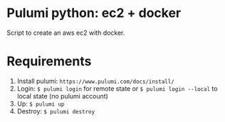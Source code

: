 # Pulumi python: ec2 + docker

Script to create an aws ec2 with docker.

# Requirements

1. Install pulumi: `https://www.pulumi.com/docs/install/`
2. Login: `$ pulumi login` for remote state or `$ pulumi login --local` to local state (no pulumi account)
3. Up: `$ pulumi up`
4. Destroy: `$ pulumi destroy`